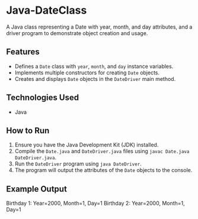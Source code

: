 # Java-DateClass

A Java class representing a Date with year, month, and day attributes, and a driver program to demonstrate object creation and usage.

## Features

* Defines a `Date` class with `year`, `month`, and `day` instance variables.
* Implements multiple constructors for creating `Date` objects.
* Creates and displays `Date` objects in the `DateDriver` main method.

## Technologies Used

* Java

## How to Run

1.  Ensure you have the Java Development Kit (JDK) installed.
2.  Compile the `Date.java` and `DateDriver.java` files using `javac Date.java DateDriver.java`.
3.  Run the `DateDriver` program using `java DateDriver`.
4.  The program will output the attributes of the `Date` objects to the console.

## Example Output

Birthday 1: Year=2000, Month=1, Day=1
Birthday 2: Year=2000, Month=1, Day=1

